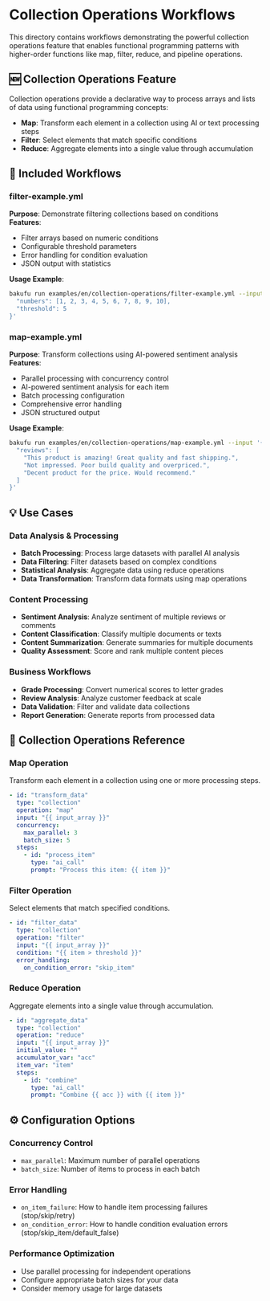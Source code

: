 # Collection Operations Workflows

This directory contains workflows demonstrating the powerful collection operations feature that enables functional programming patterns with higher-order functions like map, filter, reduce, and pipeline operations.

## 🆕 Collection Operations Feature

Collection operations provide a declarative way to process arrays and lists of data using functional programming concepts:

- **Map**: Transform each element in a collection using AI or text processing steps
- **Filter**: Select elements that match specific conditions
- **Reduce**: Aggregate elements into a single value through accumulation

## 📁 Included Workflows

### filter-example.yml
**Purpose**: Demonstrate filtering collections based on conditions  
**Features**:
- Filter arrays based on numeric conditions
- Configurable threshold parameters
- Error handling for condition evaluation
- JSON output with statistics

**Usage Example**:
```bash
bakufu run examples/en/collection-operations/filter-example.yml --input '{
  "numbers": [1, 2, 3, 4, 5, 6, 7, 8, 9, 10],
  "threshold": 5
}'
```

### map-example.yml
**Purpose**: Transform collections using AI-powered sentiment analysis  
**Features**:
- Parallel processing with concurrency control
- AI-powered sentiment analysis for each item
- Batch processing configuration
- Comprehensive error handling
- JSON structured output

**Usage Example**:
```bash
bakufu run examples/en/collection-operations/map-example.yml --input '{
  "reviews": [
    "This product is amazing! Great quality and fast shipping.",
    "Not impressed. Poor build quality and overpriced.",
    "Decent product for the price. Would recommend."
  ]
}'
```


## 💡 Use Cases

### Data Analysis & Processing
- **Batch Processing**: Process large datasets with parallel AI analysis
- **Data Filtering**: Filter datasets based on complex conditions
- **Statistical Analysis**: Aggregate data using reduce operations
- **Data Transformation**: Transform data formats using map operations

### Content Processing
- **Sentiment Analysis**: Analyze sentiment of multiple reviews or comments
- **Content Classification**: Classify multiple documents or texts
- **Content Summarization**: Generate summaries for multiple documents
- **Quality Assessment**: Score and rank multiple content pieces

### Business Workflows
- **Grade Processing**: Convert numerical scores to letter grades
- **Review Analysis**: Analyze customer feedback at scale
- **Data Validation**: Filter and validate data collections
- **Report Generation**: Generate reports from processed data

## 🔧 Collection Operations Reference

### Map Operation
Transform each element in a collection using one or more processing steps.
```yaml
- id: "transform_data"
  type: "collection"
  operation: "map"
  input: "{{ input_array }}"
  concurrency:
    max_parallel: 3
    batch_size: 5
  steps:
    - id: "process_item"
      type: "ai_call"
      prompt: "Process this item: {{ item }}"
```

### Filter Operation
Select elements that match specified conditions.
```yaml
- id: "filter_data"
  type: "collection"
  operation: "filter"
  input: "{{ input_array }}"
  condition: "{{ item > threshold }}"
  error_handling:
    on_condition_error: "skip_item"
```

### Reduce Operation
Aggregate elements into a single value through accumulation.
```yaml
- id: "aggregate_data"
  type: "collection"
  operation: "reduce"
  input: "{{ input_array }}"
  initial_value: ""
  accumulator_var: "acc"
  item_var: "item"
  steps:
    - id: "combine"
      type: "ai_call"
      prompt: "Combine {{ acc }} with {{ item }}"
```


## ⚙️ Configuration Options

### Concurrency Control
- `max_parallel`: Maximum number of parallel operations
- `batch_size`: Number of items to process in each batch

### Error Handling
- `on_item_failure`: How to handle item processing failures (stop/skip/retry)
- `on_condition_error`: How to handle condition evaluation errors (stop/skip_item/default_false)

### Performance Optimization
- Use parallel processing for independent operations
- Configure appropriate batch sizes for your data
- Consider memory usage for large datasets